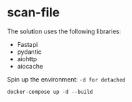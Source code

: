 # scan-file

The solution uses the following libraries:
* Fastapi
* pydantic
* aiohttp
* aiocache


Spin up the environment: `````-d for detached`````

```shell
docker-compose up -d --build
```